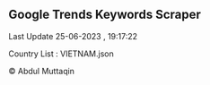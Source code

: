 

## Google Trends Keywords Scraper 
 
Last Update 25-06-2023 , 19:17:22

Country List :
VIETNAM.json



© Abdul Muttaqin 
